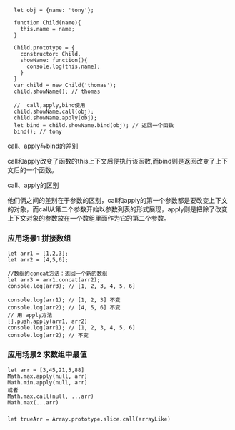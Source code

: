 ```
  let obj = {name: 'tony'};
  
  function Child(name){
    this.name = name;
  }
  
  Child.prototype = {
    constructor: Child,
    showName: function(){
      console.log(this.name);
    }
  }
  var child = new Child('thomas');
  child.showName(); // thomas
  
  //  call,apply,bind使用
  child.showName.call(obj);
  child.showName.apply(obj);
  let bind = child.showName.bind(obj); // 返回一个函数
  bind(); // tony
```
call、apply与bind的差别


call和apply改变了函数的this上下文后便执行该函数,而bind则是返回改变了上下文后的一个函数。


call、apply的区别


他们俩之间的差别在于参数的区别，call和apply的第一个参数都是要改变上下文的对象，而call从第二个参数开始以参数列表的形式展现，apply则是把除了改变上下文对象的参数放在一个数组里面作为它的第二个参数。

### 应用场景1 拼接数组
```
let arr1 = [1,2,3];
let arr2 = [4,5,6];

//数组的concat方法：返回一个新的数组
let arr3 = arr1.concat(arr2); 
console.log(arr3); // [1, 2, 3, 4, 5, 6]

console.log(arr1); // [1, 2, 3] 不变
console.log(arr2); // [4, 5, 6] 不变
// 用 apply方法
[].push.apply(arr1, arr2)
console.log(arr1); // [1, 2, 3, 4, 5, 6]
console.log(arr2); // 不变
```
### 应用场景2 求数组中最值
```
let arr = [3,45,21,5,88]
Math.max.apply(null, arr)
Math.min.apply(null, arr)
或者
Math.max.call(null, ...arr)
Math.max(...arr)
```

###
```
let trueArr = Array.prototype.slice.call(arrayLike)
```


